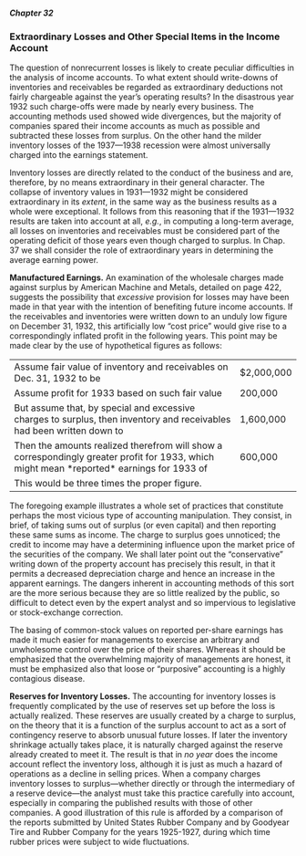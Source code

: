 ##### Chapter 32

### Extraordinary Losses and Other Special Items in the Income Account

The question of nonrecurrent losses is likely to create peculiar difficulties in the analysis of income accounts. To what extent should write-downs of inventories and receivables be regarded as extraordinary deductions not fairly chargeable against the year’s operating results? In the disastrous year 1932 such charge-offs were made by nearly every business. The accounting methods used showed wide divergences, but the majority of companies spared their income accounts as much as possible and subtracted these losses from surplus. On the other hand the milder inventory losses of the 1937—1938 recession were almost universally charged into the earnings statement.

Inventory losses are directly related to the conduct of the business and are, therefore, by no means extraordinary in their general character. The collapse of inventory values in 1931—1932 might be considered extraordinary in its *extent*, in the same way as the business results as a whole were exceptional. It follows from this reasoning that if the 1931—1932 results are taken into account at all, *e.g.*, in computing a long-term average, all losses on inventories and receivables must be considered part of the operating deficit of those years even though charged to surplus. In Chap. 37 we shall consider the role of extraordinary years in determining the average earning power.

**Manufactured Earnings.** An examination of the wholesale charges made against surplus by American Machine and Metals, detailed on page 422, suggests the possibility that *excessive* provision for losses may have been made in that year with the intention of benefiting future income accounts. If the receivables and inventories were written down to an unduly low figure on December 31, 1932, this artificially low “cost price” would give rise to a correspondingly inflated profit in the following years. This point may be made clear by the use of hypothetical figures as follows:

<table>
  <tr>
    <td>Assume fair value of inventory and receivables on Dec. 31, 1932 to be</td>
    <td>$2,000,000</td>
  </tr>
  <tr>
    <td>Assume profit for 1933 based on such fair value</td>
    <td>200,000</td>
  </tr>
  <tr>
    <td>But assume that, by special and excessive charges to surplus, then inventory and receivables had been written down to</td>
    <td>1,600,000</td>
  </tr>
  <tr>
    <td>Then the amounts realized therefrom will show a correspondingly greater profit for 1933, which might mean *reported* earnings for 1933 of</td>
    <td>600,000</td>
  </tr>
  <tr>
    <td>This would be three times the proper figure.</td>
    <td>&nbsp;</td>
  </tr>
</table>

The foregoing example illustrates a whole set of practices that constitute perhaps the most vicious type of accounting manipulation. They consist, in brief, of taking sums out of surplus (or even capital) and then reporting these same sums as income. The charge to surplus goes unnoticed; the credit to income may have a determining influence upon the market price of the securities of the company. We shall later point out the “conservative” writing down of the property account has precisely this result, in that it permits a decreased depreciation charge and hence an increase in the apparent earnings. The dangers inherent in accounting methods of this sort are the more serious because they are so little realized by the public, so difficult to detect even by the expert analyst and so impervious to legislative or stock-exchange correction.

The basing of common-stock values on reported per-share earnings has made it much easier for managements to exercise an arbitrary and unwholesome control over the price of their shares. Whereas it should be emphasized that the overwhelming majority of managements are honest, it must be emphasized also that loose or “purposive” accounting is a highly contagious disease.

**Reserves for Inventory Losses.** The accounting for inventory losses is frequently complicated by the use of reserves set up before the loss is actually realized. These reserves are usually created by a charge to surplus, on the theory that it is a function of the surplus account to act as a sort of contingency reserve to absorb unusual future losses. If later the inventory shrinkage actually takes place, it is naturally charged against the reserve already created to meet it. The result is that in *no year* does the income account reflect the inventory loss, although it is just as much a hazard of operations as a decline in selling prices. When a company charges inventory losses to surplus—whether directly or through the intermediary of a reserve device—the analyst must take this practice carefully into account, especially in comparing the published results with those of other companies. A good illustration of this rule is afforded by a comparison of the reports submitted by United States Rubber Company and by Goodyear Tire and Rubber Company for the years 1925-1927, during which time rubber prices were subject to wide fluctuations.
